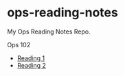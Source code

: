 # ops-reading-notes
My Ops Reading Notes Repo.

Ops 102

- [Reading 1](reading1.md)
- [Reading 2](reading2.md)
